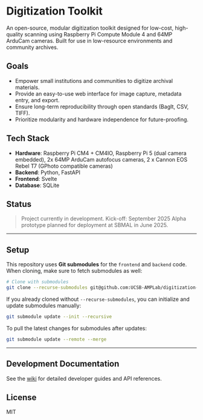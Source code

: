 # Digitization Toolkit

An open-source, modular digitization toolkit designed for low-cost, high-quality scanning using Raspberry Pi Compute Module 4 and 64MP ArduCam cameras. Built for use in low-resource environments and community archives.

## Goals

- Empower small institutions and communities to digitize archival materials.
- Provide an easy-to-use web interface for image capture, metadata entry, and export.
- Ensure long-term reproducibility through open standards (BagIt, CSV, TIFF).
- Prioritize modularity and hardware independence for future-proofing.

## Tech Stack

- **Hardware**: Raspberry Pi CM4 + CM4IO, Raspberry Pi 5 (dual camera embedded), 2x 64MP ArduCam autofocus cameras, 2 x Cannon EOS Rebel T7 (GPhoto compatible cameras)
- **Backend**: Python, FastAPI
- **Frontend**: Svelte
- **Database**: SQLite

## Status

> Project currently in development. Kick-off: September 2025
> Alpha prototype planned for deployment at SBMAL in June 2025.

***

## Setup

This repository uses **Git submodules** for the `frontend` and `backend` code.  
When cloning, make sure to fetch submodules as well:

```bash
# Clone with submodules
git clone --recurse-submodules git@github.com:UCSB-AMPLab/digitization-toolkit.git
```

If you already cloned without `--recurse-submodules`, you can initialize and update submodules manually:

```bash
git submodule update --init --recursive
```

To pull the latest changes for submodules after updates:

```bash
git submodule update --remote --merge
```

***

## Development Documentation

See the [wiki](https://github.com/UCSB-AMPLab/digitization-toolkit/wiki) for detailed developer guides and API references.

## License

MIT
